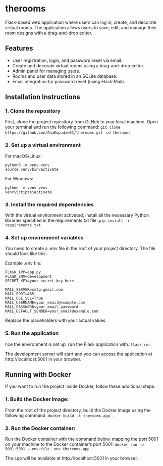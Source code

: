 # therooms
Flask-based web application where users can log in, create, and decorate virtual rooms. The application allows users to save, edit, and manage their room designs with a drag-and-drop editor.

## Features
- User registration, login, and password reset via email.
- Create and decorate virtual rooms using a drag-and-drop editor.
- Admin panel for managing users.
- Rooms and user data stored in an SQLite database.
- Email integration for password reset (using Flask-Mail).


## Installation Instructions

### 1. Clone the repository
First, clone the project repository from GitHub to your local machine. Open your terminal and run the following command:
`git clone https://github.com/AnaKopadze01/therooms.git `
`cd therooms`


### 2. Set up a virtual environment
For macOS/Linux:
```
python3 -m venv venv
source venv/bin/activate
```

For Windows:
```
python -m venv venv
venv\Scripts\activate
```


### 3. Install the required dependencies
With the virtual environment activated, install all the necessary Python libraries specified in the requirements.txt file:
`pip install -r requirements.txt`


### 4. Set up environment variables
You need to create a .env file in the root of your project directory. The file should look like this:

Example .env file:
```
FLASK_APP=app.py
FLASK_ENV=development
SECRET_KEY=your_secret_key_here

MAIL_SERVER=smtp.gmail.com
MAIL_PORT=465
MAIL_USE_SSL=True
MAIL_USERNAME=your_email@example.com
MAIL_PASSWORD=your_email_password
MAIL_DEFAULT_SENDER=your_email@example.com
```

Replace the placeholders with your actual values.


### 5. Run the application
nce the environment is set up, run the Flask application with:
`flask run`

The development server will start and you can access the application at http://localhost:5001 in your browser.




## Running with Docker

If you want to run the project inside Docker, follow these additional steps:

### 1. Build the Docker image:
From the root of the project directory, build the Docker image using the following command:
`docker build -t therooms-app .`


### 2. Run the Docker container:
Run the Docker container with the command below, mapping the port 5001 on your machine to the Docker container’s port 5001:
`docker run -p 5001:5001 --env-file .env therooms-app`

The app will be available at http://localhost:5001 in your browser.


